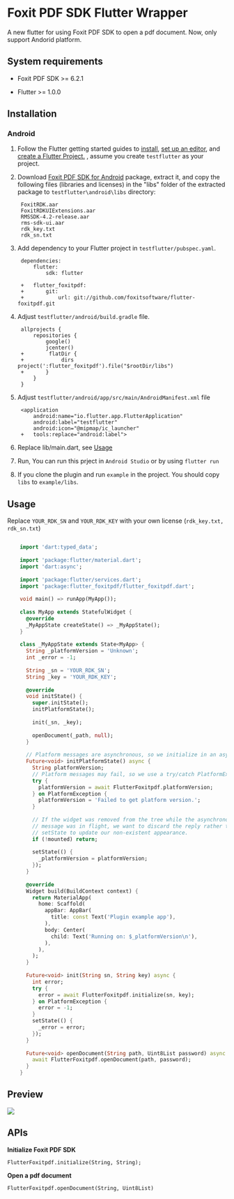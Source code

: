 # Foxit PDF SDK Flutter Wrapper

A new flutter for using Foxit PDF SDK to open a pdf document.
Now, only support Andorid platform.

## System requirements

-  Foxit PDF SDK >= 6.2.1

-  Flutter >= 1.0.0

## Installation

### Android

1. Follow the Flutter getting started guides to [install](https://flutter.io/docs/get-started/install), [set up an editor](https://flutter.io/docs/get-started/editor), and [create a Flutter Project.](https://flutter.io/docs/get-started/test-drive?tab=terminal#create-app) , assume you create `testflutter` as your project.

2. Download [Foxit PDF SDK for Android](https://developers.foxitsoftware.com/pdf-sdk/android/) package, extract it, and copy the following files (libraries and licenses) in the "libs" folder of the extracted package to `testflutter\android\libs` directory:

		FoxitRDK.aar
		FoxitRDKUIExtensions.aar
		RMSSDK-4.2-release.aar
		rms-sdk-ui.aar
		rdk_key.txt
		rdk_sn.txt

3. Add dependency to your Flutter project in `testflutter/pubspec.yaml`. 

		dependencies:
	  		flutter:
	    		sdk: flutter
	
	  	+	flutter_foxitpdf:
	    +  		git:
	    +    		url: git://github.com/foxitsoftware/flutter-foxitpdf.git
	    
4. Adjust `testflutter/android/build.gradle` file.

		allprojects {
		    repositories {
		        google()
		        jcenter()
		+        flatDir {
		+            dirs project(':flutter_foxitpdf').file("$rootDir/libs")
		+       }
		    }
		}

5. Adjust `testflutter/android/app/src/main/AndroidManifest.xml` file

	    <application
	        android:name="io.flutter.app.FlutterApplication"
	        android:label="testflutter"
	        android:icon="@mipmap/ic_launcher"
	    +   tools:replace="android:label">
	    
6. Replace lib/main.dart, see [Usage](#usage)

7. Run, You can run this prject in `Android Studio` or by using `flutter run`

8. If you clone the plugin and run `example` in the project. You should copy `libs` to `example/libs`.

## <span id="usage">Usage</span>

Replace `YOUR_RDK_SN` and `YOUR_RDK_KEY` with your own license (`rdk_key.txt, rdk_sn.txt`)

```dart

	import 'dart:typed_data';
	
	import 'package:flutter/material.dart';
	import 'dart:async';
	
	import 'package:flutter/services.dart';
	import 'package:flutter_foxitpdf/flutter_foxitpdf.dart';
	
	void main() => runApp(MyApp());
	
	class MyApp extends StatefulWidget {
	  @override
	  _MyAppState createState() => _MyAppState();
	}
	
	class _MyAppState extends State<MyApp> {
	  String _platformVersion = 'Unknown';
	  int _error = -1;
	
	  String _sn = 'YOUR_RDK_SN';
	  String _key = 'YOUR_RDK_KEY';
	
	  @override
	  void initState() {
	    super.initState();
	    initPlatformState();
	
	    init(_sn, _key);
	
	    openDocument(_path, null);
	  }
	
	  // Platform messages are asynchronous, so we initialize in an async method.
	  Future<void> initPlatformState() async {
	    String platformVersion;
	    // Platform messages may fail, so we use a try/catch PlatformException.
	    try {
	      platformVersion = await FlutterFoxitpdf.platformVersion;
	    } on PlatformException {
	      platformVersion = 'Failed to get platform version.';
	    }
	
	    // If the widget was removed from the tree while the asynchronous platform
	    // message was in flight, we want to discard the reply rather than calling
	    // setState to update our non-existent appearance.
	    if (!mounted) return;
	
	    setState(() {
	      _platformVersion = platformVersion;
	    });
	  }
	
	  @override
	  Widget build(BuildContext context) {
	    return MaterialApp(
	      home: Scaffold(
	        appBar: AppBar(
	          title: const Text('Plugin example app'),
	        ),
	        body: Center(
	          child: Text('Running on: $_platformVersion\n'),
	        ),
	      ),
	    );
	  }
	
	  Future<void> init(String sn, String key) async {
	    int error;
	    try {
	      error = await FlutterFoxitpdf.initialize(sn, key);
	    } on PlatformException {
	      error = -1;
	    }
	    setState(() {
	      _error = error;
	    });
	  }
	
	  Future<void> openDocument(String path, Uint8List password) async {
	    await FlutterFoxitpdf.openDocument(path, password);
	  }
	}
```

## Preview

![](https://i.imgur.com/HhIIRiq.jpg)


## APIs
**Initialize Foxit PDF SDK**

	FlutterFoxitpdf.initialize(String, String);

**Open a pdf document**

	FlutterFoxitpdf.openDocument(String, Uint8List)